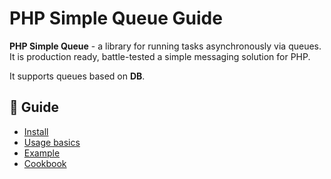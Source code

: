 PHP Simple Queue Guide
======================

**PHP Simple Queue** - a library for running tasks asynchronously via queues.
It is production ready, battle-tested a simple messaging solution for PHP.

It supports queues based on **DB**.


## :book: Guide

* [Install](./install.md)
* [Usage basics](./usage.md)
* [Example](./example.md)
* [Cookbook](./cookbook.md)
  